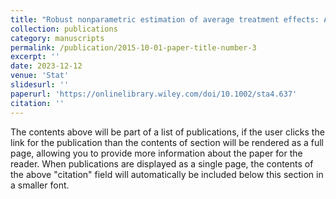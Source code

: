 ```yaml
---
title: "Robust nonparametric estimation of average treatment effects: A propensity score-based varying coefficient approach"
collection: publications
category: manuscripts
permalink: /publication/2015-10-01-paper-title-number-3
excerpt: ''
date: 2023-12-12
venue: 'Stat'
slidesurl: ''
paperurl: 'https://onlinelibrary.wiley.com/doi/10.1002/sta4.637'
citation: ''
---
```


The contents above will be part of a list of publications, if the user clicks the link for the publication than the contents of section will be rendered as a full page, allowing you to provide more information about the paper for the reader. When publications are displayed as a single page, the contents of the above "citation" field will automatically be included below this section in a smaller font.
